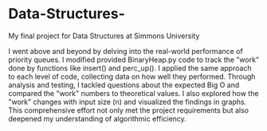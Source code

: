 # Data-Structures-
My final project for Data Structures at Simmons University 

I went above and beyond by delving into the real-world performance of priority queues. I modified provided BinaryHeap.py code to track the "work" done by functions like insert() and perc_up(). I applied the same approach to each level of code, collecting data on how well they performed. Through analysis and testing, I tackled questions about the expected Big O and compared the "work" numbers to theoretical values. I also explored how the "work" changes with input size (n) and visualized the findings in graphs. This comprehensive effort not only met the project requirements but also deepened my understanding of algorithmic efficiency.
